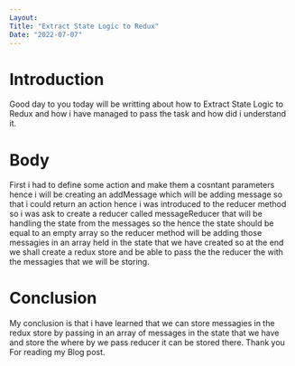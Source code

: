 ```yaml
---
Layout:
Title: "Extract State Logic to Redux"
Date: "2022-07-07"
---
```


# Introduction

Good day to you today will be writting about how to Extract State Logic to Redux and how i have managed to pass the task and  how did i understand it.

# Body 

First i had to define some action and make them a cosntant parameters hence i will be creating an addMessage which will be adding message so that i could return an action hence i was introduced to the reducer method so i was ask to create a reducer called messageReducer that will be handling the state from the messages so the hence the state should be equal to an empty array so the reducer method will be adding those messagies in an array held in the state that we have created so at the end we shall create a redux store and be able to pass the the reducer the with the messagies that we will be storing.

# Conclusion 

My conclusion is that i have learned that we can store messagies in the redux store by passing in an array of messages in the state that we have and store the where by we pass reducer it can be stored there. Thank you For reading my Blog post.



